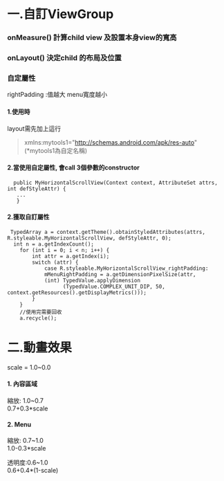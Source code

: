 # 一.自訂ViewGroup 
### onMeasure() 計算child view 及設置本身view的寬高  

### onLayout()  決定child 的布局及位置

### 自定屬性  
  rightPadding :值越大 menu寬度越小  
#### 1.使用時
layout需先加上這行
>xmlns:mytools1="http://schemas.android.com/apk/res-auto"
  (*mytools1為自定名稱)
  
#### 2.當使用自定屬性, 會call 3個參數的constructor  
  
      public MyHorizontalScrollView(Context context, AttributeSet attrs, int defStyleAttr) {
       ...
       }
#### 2.獲取自訂屬性
     TypedArray a = context.getTheme().obtainStyledAttributes(attrs, R.styleable.MyHorizontalScrollView, defStyleAttr, 0);
      int n = a.getIndexCount();
        for (int i = 0; i < n; i++) {
            int attr = a.getIndex(i);
            switch (attr) {
                case R.styleable.MyHorizontalScrollView_rightPadding:
                mMenuRightPadding = a.getDimensionPixelSize(attr,
                (int) TypedValue.applyDimension
                      (TypedValue.COMPLEX_UNIT_DIP, 50, context.getResources().getDisplayMetrics()));
            }
        }
        //使用完需要回收
        a.recycle();

# 二.動畫效果
   scale = 1.0~0.0
#### 1. 內容區域 
   縮放: 1.0~0.7  
   0.7+0.3*scale
#### 2. Menu 
   縮放: 0.7~1.0    
        1.0-0.3*scale    
     
   透明度:0.6~1.0    
        0.6+0.4*(1-scale)  
